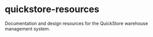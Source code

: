 # quickstore-resources
Documentation and design resources for the QuickStore warehouse management system.
